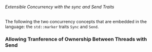 ###### Extensible Concurrency with the sync and Send Traits

The following the two concurrency concepts that are embedded in the language: the `std::marker` traits `Sync` and `Send`.

### Allowing Tranference of Ownership Between Threads with Send